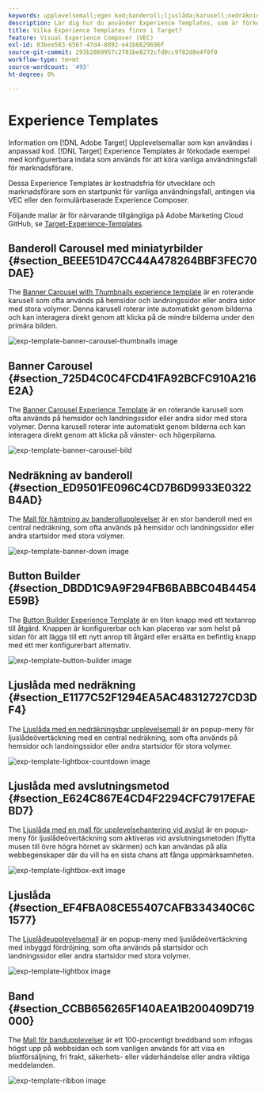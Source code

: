 ```yaml
---
keywords: upplevelsemall;egen kod;banderoll;ljuslåda;karusell;nedräkning;menyfliksområde;knappar
description: Lär dig hur du använder Experience Templates, som är förkodade exempel med konfigurerbara indata som kan användas för att köra vanliga användningsfall för marknadsförare i Adobe Target.
title: Vilka Experience Templates finns i Target?
feature: Visual Experience Composer (VEC)
exl-id: 83bee583-656f-47d4-8892-e41b6629696f
source-git-commit: 293b2869957c2781be8272cfd0cc9f82d8e4f0f0
workflow-type: tm+mt
source-wordcount: '493'
ht-degree: 0%

---
```


# Experience Templates

Information om [!DNL Adobe Target] Upplevelsemallar som kan användas i anpassad kod. [!DNL Target] Experience Templates är förkodade exempel med konfigurerbara indata som används för att köra vanliga användningsfall för marknadsförare.

Dessa Experience Templates är kostnadsfria för utvecklare och marknadsförare som en startpunkt för vanliga användningsfall, antingen via VEC eller den formulärbaserade Experience Composer.

Följande mallar är för närvarande tillgängliga på Adobe Marketing Cloud GitHub, se [Target-Experience-Templates](https://github.com/Adobe-Marketing-Cloud/target-experience-templates).

## Banderoll Carousel med miniatyrbilder {#section_BEEE51D47CC44A478264BBF3FEC70DAE}

The [Banner Carousel with Thumbnails experience template](https://github.com/Adobe-Marketing-Cloud/target-experience-templates/tree/master/banner-carousel-thumbnails) är en roterande karusell som ofta används på hemsidor och landningssidor eller andra sidor med stora volymer. Denna karusell roterar inte automatiskt genom bilderna och kan interagera direkt genom att klicka på de mindre bilderna under den primära bilden.

![exp-template-banner-carousel-thumbnails image](assets/exp-template-banner-carousel-thumbnails.png)

## Banner Carousel {#section_725D4C0C4FCD41FA92BCFC910A216E2A}

The [Banner Carousel Experience Template](https://github.com/Adobe-Marketing-Cloud/target-experience-templates/tree/master/banner-carousel) är en roterande karusell som ofta används på hemsidor och landningssidor eller andra sidor med stora volymer. Denna karusell roterar inte automatiskt genom bilderna och kan interagera direkt genom att klicka på vänster- och högerpilarna.

![exp-template-banner-carousel-bild](assets/exp-template-banner-carousel.png)

## Nedräkning av banderoll {#section_ED9501FE096C4CD7B6D9933E0322B4AD}

The [Mall för hämtning av banderollupplevelser](https://github.com/Adobe-Marketing-Cloud/target-experience-templates/tree/master/banner-countdown) är en stor banderoll med en central nedräkning, som ofta används på hemsidor och landningssidor eller andra startsidor med stora volymer.

![exp-template-banner-down image](assets/exp-template-banner-countdown.png)

## Button Builder {#section_DBDD1C9A9F294FB6BABBC04B4454E59B}

The [Button Builder Experience Template](https://github.com/Adobe-Marketing-Cloud/target-experience-templates/tree/master/button) är en liten knapp med ett textanrop till åtgärd. Knappen är konfigurerbar och kan placeras var som helst på sidan för att lägga till ett nytt anrop till åtgärd eller ersätta en befintlig knapp med ett mer konfigurerbart alternativ.

![exp-template-button-builder image](assets/exp-template-button-builder.png)

## Ljuslåda med nedräkning {#section_E1177C52F1294EA5AC48312727CD3DF4}

The [Ljuslåda med en nedräkningsbar upplevelsemall](https://github.com/Adobe-Marketing-Cloud/target-experience-templates/tree/master/lightbox-countdown) är en popup-meny för ljuslådeövertäckning med en central nedräkning, som ofta används på hemsidor och landningssidor eller andra startsidor för stora volymer.

![exp-template-lightbox-countdown image](assets/exp-template-lightbox-countdown.png)

## Ljuslåda med avslutningsmetod {#section_E624C867E4CD4F2294CFC7917EFAEBD7}

The [Ljuslåda med en mall för upplevelsehantering vid avslut](https://github.com/Adobe-Marketing-Cloud/target-experience-templates/tree/master/lightbox-exit-intent) är en popup-meny för ljuslådeövertäckning som aktiveras vid avslutningsmetoden (flytta musen till övre högra hörnet av skärmen) och kan användas på alla webbegenskaper där du vill ha en sista chans att fånga uppmärksamheten.

![exp-template-lightbox-exit image](assets/exp-template-lightbox-exit.png)

## Ljuslåda {#section_EF4FBA08CE55407CAFB334340C6C1577}

The [Ljuslådeupplevelsemall](https://github.com/Adobe-Marketing-Cloud/target-experience-templates) är en popup-meny med ljuslådeövertäckning med inbyggd fördröjning, som ofta används på startsidor och landningssidor eller andra startsidor med stora volymer.

![exp-template-lightbox image](assets/exp-template-lightbox.png)

## Band {#section_CCBB656265F140AEA1B200409D719000}

The [Mall för bandupplevelser](https://github.com/Adobe-Marketing-Cloud/target-experience-templates/tree/master/ribbon) är ett 100-procentigt breddband som infogas högst upp på webbsidan och som vanligen används för att visa en blixtförsäljning, fri frakt, säkerhets- eller väderhändelse eller andra viktiga meddelanden.

![exp-template-ribbon image](assets/exp-template-ribbon.png)

